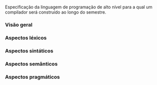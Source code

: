 

Especificação da linguagem de programação de alto nível para a qual um compilador será construído ao longo do semestre.

### Visão geral

### Aspectos léxicos

### Aspectos sintáticos

### Aspectos semânticos

### Aspectos pragmáticos


